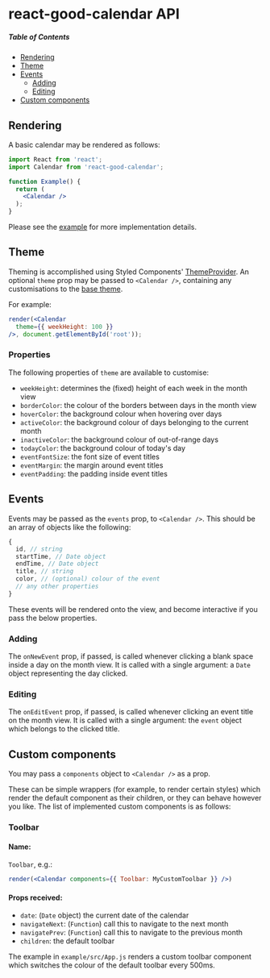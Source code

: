 # react-good-calendar API

##### Table of Contents

* [Rendering](#rendering)
* [Theme](#theme)
* [Events](#events)
  * [Adding](#events-adding)
  * [Editing](#events-editing)
* [Custom components](#custom-components)

<a name="rendering"/>

## Rendering

A basic calendar may be rendered as follows:

```jsx
import React from 'react';
import Calendar from 'react-good-calendar';

function Example() {
  return (
    <Calendar />
  );
}
```

Please see the [example](../example/src/App.js) for more implementation details.

<a name="theme"/>

## Theme

Theming is accomplished using Styled Components' [ThemeProvider](https://www.styled-components.com/docs/advanced). An optional `theme` prop may be passed to `<Calendar />`, containing any customisations to the [base theme](../src/theme.js).

For example:

```jsx
render(<Calendar
  theme={{ weekHeight: 100 }}
/>, document.getElementById('root'));
```

### Properties

The following properties of `theme` are available to customise:

- `weekHeight`: determines the (fixed) height of each week in the month view
- `borderColor`: the colour of the borders between days in the month view
- `hoverColor`: the background colour when hovering over days
- `activeColor`: the background colour of days belonging to the current month
- `inactiveColor`: the background colour of out-of-range days
- `todayColor`: the background colour of today's day
- `eventFontSize`: the font size of event titles
- `eventMargin`: the margin around event titles
- `eventPadding`: the padding inside event titles

<a name="events"/>

## Events

Events may be passed as the `events` prop, to `<Calendar />`. This should be an array of objects like the following:

```js
{
  id, // string
  startTime, // Date object
  endTime, // Date object
  title, // string
  color, // (optional) colour of the event
  // any other properties
}
```

These events will be rendered onto the view, and become interactive if you pass the below properties.

<a name="events-adding"/>

### Adding

The `onNewEvent` prop, if passed, is called whenever clicking a blank space inside a day on the month view. It is called with a single argument: a `Date` object representing the day clicked.

<a name="events-editing"/>

### Editing

The `onEditEvent` prop, if passed, is called whenever clicking an event title on the month view. It is called with a single argument: the `event` object which belongs to the clicked title.

<a name="custom-components"/>

## Custom components

You may pass a `components` object to `<Calendar />` as a prop.

These can be simple wrappers (for example, to render certain styles) which render the default component as their children, or they can behave however you like. The list of implemented custom components is as follows:

### Toolbar

#### Name:

`Toolbar`, e.g.:

```jsx
render(<Calendar components={{ Toolbar: MyCustomToolbar }} />)
```

#### Props received:

- `date`: (`Date` object) the current date of the calendar
- `navigateNext`: (`Function`) call this to navigate to the next month
- `navigatePrev`: (`Function`) call this to navigate to the previous month
- `children`: the default toolbar

The example in `example/src/App.js` renders a custom toolbar component which switches the colour of the default toolbar every 500ms.
